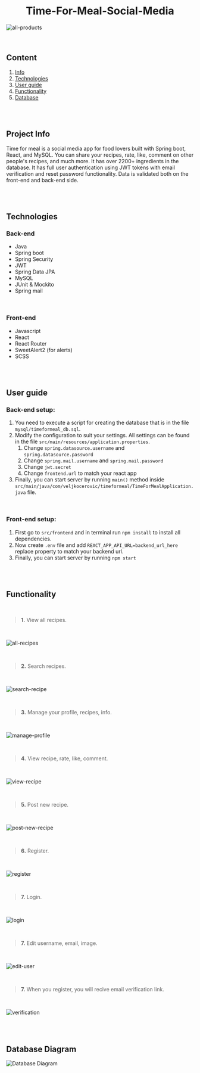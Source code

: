 <h1 align="center">Time-For-Meal-Social-Media</h1>

![all-products](https://i.imgur.com/BAKDw0o.png)

<br>

## Content
  1. [Info](#Info)
  2. [Technologies](#Technologies)
  3. [User guide](#Guide)
  4. [Functionality](#Functionality)
  5. [Database](#Database)
  
  
  
<br>
<br>

## <a name="Info"></a> Project Info

Time for meal is a social media app for food lovers built with Spring boot, React, and MySQL. 
You can share your recipes, rate, like, comment on other people's recipes, and much more. 
It has over 2200+ ingredients in the database. It has full user authentication using JWT tokens with email verification and reset password functionality.
Data is validated both on the front-end and back-end side.

<br>
<br>

## <a name="Technologies"></a> Technologies
   
<h3>Back-end</h3>
   <ul>
       <li>Java</li>
       <li>Spring boot</li>
       <li>Spring Security</li>
       <li>JWT</li>
       <li>Spring Data JPA</li>
       <li>MySQL</li>
       <li>JUnit & Mockito</li>
       <li>Spring mail</li>
   </ul>

<br>

<h3>Front-end</h3>
   <ul>
     <li>Javascript</li>
     <li>React</li>
     <li>React Router</li>
     <li>SweetAlert2 (for alerts)</li>
     <li>SCSS</li>
   </ul>  


<br>
<br>

## <a name="Guide"></a> User guide

<h3>Back-end setup:</h3>

  1. You need to execute a script for creating the database that is in the file `mysql/timeformeal_db.sql`.
  2. Modify the configuration to suit your settings. All settings can be found in the file `src/main/resources/application.properties`. 
      1. Change `spring.datasource.username` and `spring.datasource.password`
      2. Change `spring.mail.username` and `spring.mail.password`
      3. Change `jwt.secret`
      4. Change `frontend.url` to match your react app
  3. Finally, you can start server by running `main()` method inside `src/main/java/com/veljkocerovic/timeformeal/TimeForMealApplication.java` file.


<br>

<h3>Front-end setup:</h3>

1. First go to `src/frontend` and in terminal run `npm install` to install all dependencies.
2. Now create `.env` file and add `REACT_APP_API_URL=backend_url_here` replace property to match your backend url.
3. Finally, you can start server by running `npm start`


<br>
<br>


## <a name="Functionality"></a> Functionality

<br>

>**1.** View all recipes.

<br>

![all-recipes](https://i.imgur.com/BAKDw0o.png)

<br>

>**2.** Search recipes.

<br>

![search-recipe](https://i.imgur.com/7XuVIgK.png)

<br>

>**3.** Manage your profile, recipes, info.

<br>

![manage-profile](https://i.imgur.com/ArufdmD.png)


<br>

>**4.** View recipe, rate, like, comment.

<br>


![view-recipe](https://i.imgur.com/32GQ6zY.png)

<br>

>**5.** Post new recipe.

<br>


![post-new-recipe](https://i.imgur.com/LFDJ1Xp.png)

<br>

>**6.** Register.

<br>


![register](https://i.imgur.com/VSIofHM.png)

<br>

>**7.** Login.

<br>


![login](https://i.imgur.com/TQTVgbU.png)

<br>

>**7.** Edit username, email, image.

<br>


![edit-user](https://i.imgur.com/RxpWH5X.png)


<br>

>**7.** When you register, you will recive email verification link.

<br>


![verification](https://i.imgur.com/Ioeggu0.png)

<br>
<br>


## <a name="Database"></a> Database Diagram

![Database Diagram](https://imgur.com/m8zUCxL.png)


